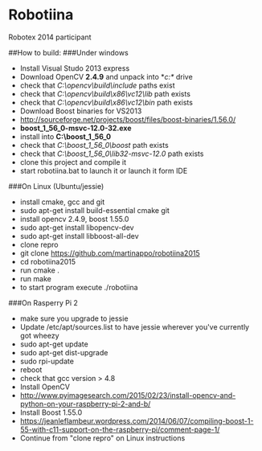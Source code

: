 Robotiina
=========

Robotex 2014 participant 


##How to build:
###Under windows

* Install Visual Studo 2013 express
* Download OpenCV **2.4.9** and unpack into **c:\** drive 
 *  check that *C:\opencv\build\include* paths exist
 *  check that *C:\opencv\build\x86\vc12\lib* path exists
 *  check that *C:\opencv\build\x86\vc12\bin* path exists
* Download Boost binaries for VS2013 
 *  http://sourceforge.net/projects/boost/files/boost-binaries/1.56.0/ 
 *  **boost_1_56_0-msvc-12.0-32.exe**
 *  install into **C:\boost_1_56_0**
 *  check that *C:\boost_1_56_0\boost* path exists
 *  check that *C:\boost_1_56_0\lib32-msvc-12.0* path exists
* clone this project and compile it
* start robotiina.bat to launch it or launch it form IDE


###On Linux (Ubuntu/jessie)

* install cmake, gcc and git
 * sudo apt-get install build-essential cmake git 
* install  opencv 2.4.9, boost 1.55.0
 * sudo apt-get install libopencv-dev
 * sudo apt-get install libboost-all-dev
* clone repro
 * git clone https://github.com/martinappo/robotiina2015
 * cd robotiina2015
* run cmake .
* run make
* to start program execute ./robotiina

###On Rasperry Pi 2
* make sure you upgrade to jessie
 * Update /etc/apt/sources.list to have jessie wherever you've currently got wheezy
 * sudo apt-get update
 * sudo apt-get dist-upgrade
 * sudo rpi-update
 * reboot
* check that gcc version > 4.8
* Install OpenCV
 * http://www.pyimagesearch.com/2015/02/23/install-opencv-and-python-on-your-raspberry-pi-2-and-b/
* Install Boost 1.55.0
 * https://jeanleflambeur.wordpress.com/2014/06/07/compiling-boost-1-55-with-c11-support-on-the-raspberry-pi/comment-page-1/
 * Continue from "clone repro" on Linux instructions

